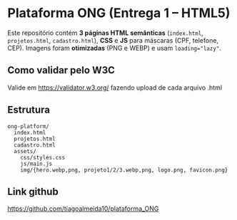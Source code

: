 
# Plataforma ONG (Entrega 1 – HTML5)

Este repositório contém **3 páginas HTML semânticas** (`index.html`, `projetos.html`, `cadastro.html`), **CSS** e **JS** para máscaras (CPF, telefone, CEP).
Imagens foram **otimizadas** (PNG e WEBP) e usam `loading="lazy"`.

## Como validar pelo W3C
Valide em https://validator.w3.org/ fazendo upload de cada arquivo .html

## Estrutura
```
ong-platform/
  index.html
  projetos.html
  cadastro.html
  assets/
    css/styles.css
    js/main.js
    img/{hero.webp,png, projeto1/2/3.webp,png, logo.png, favicon.png}
```

## Link github
https://github.com/tiagoalmeida10/plataforma_ONG